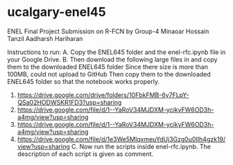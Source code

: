 # ucalgary-enel45
ENEL Final Project Submission on R-FCN by Group-4
Minaoar Hossain Tanzil
Aadharsh Hariharan


Instructions to run:
A. Copy the ENEL645 folder and the enel-rfc.ipynb file in your Google Drive.
B. Then download the following large files in and copy them to the downloaded ENEL645 folder
  Since there size is more than 100MB, could not upload to GitHub
  Then copy them to the downloaded ENEL645 folder so that the notebook works properly.

  1. https://drive.google.com/drive/folders/10FbkFMB-6y7FLpY-QSa02HODWSKR1FD3?usp=sharing
  2. https://drive.google.com/file/d/1--YaRoV34MJDXM-ycikyFW6OD3h-a4mg/view?usp=sharing
  3. https://drive.google.com/file/d/1--YaRoV34MJDXM-ycikyFW6OD3h-a4mg/view?usp=sharing
  4. https://drive.google.com/file/d/1e3We5MIqxmeuYdUj3Gzg0u0IIh4gzk19/view?usp=sharing
C. Now run the scripts inside enel-rfc.ipynb. The description of each script is given as comment.

